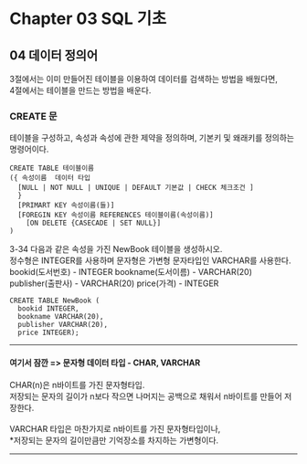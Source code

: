 # Chapter 03 SQL 기초

## 04 데이터 정의어

3절에서는 이미 만들어진 테이블을 이용하여 데이터를 검색하는 방법을 배웠다면,
<br> 4절에서는 테이블을 만드는 방법을 배운다.

### CREATE 문

테이블을 구성하고, 속성과 속성에 관한 제약을 정의하며, 기본키 및 왜래키를 정의하는 명령어이다.

```
CREATE TABLE 테이블이름
({ 속성이름  데이터 타입
  [NULL | NOT NULL | UNIQUE | DEFAULT 기본값 | CHECK 체크조건 ]
  }
  [PRIMART KEY 속성이름(들)]
  [FOREGIN KEY 속성이름 REFERENCES 테이블이름(속성이름)]
    [ON DELETE {CASECADE | SET NULL}]
)
```

3-34 다음과 같은 속성을 가진 NewBook 테이블을 생성하시오.
<br>
정수형은 INTEGER를 사용하며 문자형은 가변형 문자타입인 VARCHAR를 사용한다.
<br>
bookid(도서번호) - INTEGER
bookname(도서이름) - VARCHAR(20)
publisher(출판사) - VARCHAR(20)
price(가격) - INTEGER

```
CREATE TABLE NewBook (
  bookid INTEGER,
  bookname VARCHAR(20),
  publisher VARCHAR(20),
  price INTEGER);
```

---

#### 여기서 잠깐 => 문자형 데이터 타입 - CHAR, VARCHAR

CHAR(n)은 n바이트를 가진 문자형타입.
<br> 저장되는 문자의 길이가 n보다 작으면 나머지는 공백으로 채워서 n바이트를 만들어 저장한다.
<br>
<br>
VARCHAR 타입은 마찬가지로 n바이트를 가진 문자형타입이나,
<br>\*저장되는 문자의 길이만큼만 기억장소를 차지하는 가변형이다.

---
 